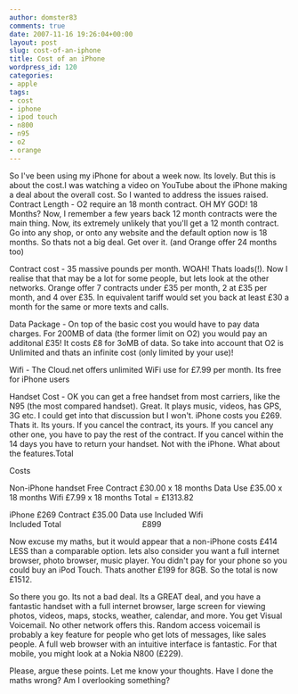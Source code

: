 ```yaml
---
author: domster83
comments: true
date: 2007-11-16 19:26:04+00:00
layout: post
slug: cost-of-an-iphone
title: Cost of an iPhone
wordpress_id: 120
categories:
- apple
tags:
- cost
- iphone
- ipod touch
- n800
- n95
- o2
- orange
---
```


So I've been using my iPhone for about a week now. Its lovely. But this is about the cost.I was watching a video on YouTube about the iPhone making a deal about the overall cost. So I wanted to address the issues raised.
Contract Length - O2 require an 18 month contract. OH MY GOD! 18 Months? Now, I remember a few years back 12 month contracts were the main thing. Now, its extremely unlikely that you'll get a 12 month contract. Go into any shop, or onto any website and the default option now is 18 months. So thats not a big deal. Get over it. (and Orange offer 24 months too)




Contract cost - 35 massive pounds per month. WOAH! Thats loads(!). Now I realise that that may be a lot for some people, but lets look at the other networks. Orange  offer 7 contracts under £35 per month, 2 at £35 per month, and 4 over £35. In equivalent tariff would set you back at least £30 a month for the same or more texts and calls.




Data Package - On top of the basic cost you would have to pay data charges. For 200MB of data (the former limit on O2) you would pay an additonal £35! It costs £8 for 3oMB of data. So take into account that O2 is Unlimited and thats an infinite cost (only limited by your use)!




Wifi - The Cloud.net offers unlimited WiFi use for £7.99 per month. Its free for iPhone users




Handset Cost - OK you can get a free handset from most carriers, like the N95 (the most compared handset). Great. It plays music, videos, has GPS, 3G etc. I could get into that discussion but I won't. iPhone costs you £269. Thats it. Its yours. If you cancel the contract, its yours. If you cancel any other one, you have to pay the rest of the contract. If you cancel within the 14 days you have to return your handset. Not with the iPhone. What about the features.Total




Costs




Non-iPhone handset		Free
Contract				   £30.00 x 18 months
Data Use				   £35.00 x 18 months
Wifi						£7.99 x 18 months
Total = 				     £1313.82




iPhone					£269
Contract				£35.00
Data use				Included
Wifi                                        Included
Total                                                 £899




Now excuse my maths, but it would appear that a non-iPhone costs £414 LESS than a comparable option. lets also consider you want a full internet browser, photo browser, music player. You didn't pay for your phone so you could buy an iPod Touch. Thats another £199 for 8GB. So the total is now £1512.




So there you go. Its not a bad deal. Its a GREAT deal, and you have a fantastic handset with a full internet browser, large screen for viewing photos, videos, maps, stocks, weather, calendar, and more. You get Visual Voicemail. No other network offers this. Random access voicemail is probably a key feature for people who get lots of messages, like sales people. A full web browser with an intuitive interface is fantastic. For that mobile, you might look at a Nokia N800 (£229).




Please, argue these points. Let me know your thoughts. Have I done the maths wrong? Am I overlooking something?
